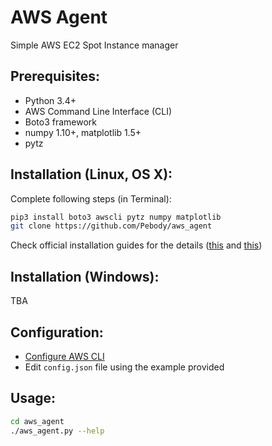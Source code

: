 # AWS Agent
Simple AWS EC2 Spot Instance manager


## Prerequisites:
 - Python 3.4+
 - AWS Command Line Interface (CLI)
 - Boto3 framework
 - numpy 1.10+, matplotlib 1.5+
 - pytz


## Installation (Linux, OS X):
Complete following steps (in Terminal):
```bash
pip3 install boto3 awscli pytz numpy matplotlib
git clone https://github.com/Pebody/aws_agent
```
Check official installation guides for the details ([this](http://docs.aws.amazon.com/cli/latest/userguide/installing.html) and [this](http://boto3.readthedocs.org/en/latest/guide/quickstart.html))

## Installation (Windows):
TBA


## Configuration:
 - [Configure AWS CLI](http://docs.aws.amazon.com/cli/latest/userguide/cli-chap-getting-started.html)
 - Edit `config.json` file using the example provided


## Usage:
```bash
cd aws_agent
./aws_agent.py --help
```
